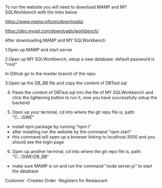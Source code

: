 To run the website you will need to download MAMP and MY SQLWorkbench with the links below 

https://www.mamp.info/en/downloads/

https://dev.mysql.com/downloads/workbench/


After downloading MAMP and MY SQLWorkbench 

1.Open up MAMP and start server

2.Open up MY SQLWorkbench, setup a new database: default password is "root"

In Github go to the master branch of the repo

3.Open up the DB_BB file and copy the content of DBTest.sql  

4. Paste the content of DBTest.sql into the file of MY SQLWorkbench and click the lightening button to run it, now you have successfully setup the backend

5. Open up your terminal, cd into where the git repo file is, path: "C:\..\SWE"
- install npm package by running "npm i"
- after installing run the website by the command "npm start"
- this command will open up a browser linking to localhost:3000 and you should see the login page

6. Open up another terminal, cd into where the git repo file is, path: "C:\..\SWE\DB_BB"
- make sure MAMP is on and run the command "node server.js" to start the database

Customer
  -Creates Order
  -Registers for Restaurant
 
